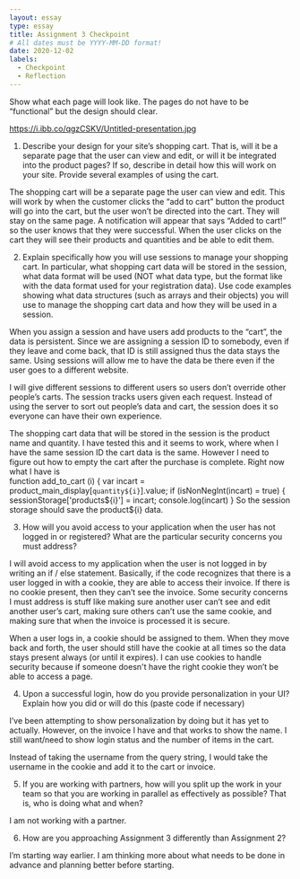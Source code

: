 ```yaml
---
layout: essay
type: essay
title: Assignment 3 Checkpoint 
# All dates must be YYYY-MM-DD format!
date: 2020-12-02
labels:
  - Checkpoint
  - Reflection
--- 
```

Show what each page will look like. The pages do not have to be “functional” but the design should clear.

https://i.ibb.co/qgzCSKV/Untitled-presentation.jpg

1. Describe your design for your site’s shopping cart. That is, will it be a separate page that the user can view and edit, or will it be integrated into the product pages? If so, describe in detail how this will work on your site. Provide several examples of using the cart.

The shopping cart will be a separate page the user can view and edit. This will work by when the customer clicks the “add to cart” button the product will go into the cart, but the user won’t be directed into the cart. They will stay on the same page. A notification will appear that says “Added to cart!” so the user knows that they were successful. When the user clicks on the cart they will see their products and quantities and be able to edit them. 

2. Explain specifically how you will use sessions to manage your shopping cart. In particular, what shopping cart data will be stored in the session, what data format will be used (NOT what data type, but the format like with the data format used for your registration data). Use code examples showing what data structures (such as arrays and their objects) you will use to manage the shopping cart data and how they will be used in a session.

When you assign a session and have users add products to the “cart”, the data is persistent. Since we are assigning a session ID to somebody, even if they leave and come back, that ID is still assigned thus the data stays the same. Using sessions will allow me to have the data be there even if the user goes to a different website.  

I will give different sessions to different users so users don’t override other people’s carts. The session tracks users given each request. Instead of using the server to sort out people’s data and cart, the session does it so everyone can have their own experience. 

The shopping cart data that will be stored in the session is the product name and quantity. I have tested this and it seems to work, where when I have the same session ID the cart data is the same. However I need to figure out how to empty the cart after the purchase is complete. Right now what I have is  
function add_to_cart (i) {
   var incart = product_main_display[`quantity${i}`].value; 
   if (isNonNegInt(incart) = true) { 
       sessionStorage['products${i}'] = incart;
       console.log(incart) 
   } 
So the session storage should save the product${i} data.
 
3. How will you avoid access to your application when the user has not logged in or registered? What are the particular security concerns you must address?

I will avoid access to my application when the user is not logged in by writing an if / else statement. Basically, if the code recognizes that there is a user logged in with a cookie, they are able to access their invoice. If there is no cookie present, then they can’t see the invoice. Some security concerns I must address is stuff like making sure another user can’t see and edit another user’s cart, making sure others can’t use the same cookie, and making sure that when the invoice is processed it is secure. 

When a user logs in, a cookie should be assigned to them. When they move back and forth, the user should still have the cookie at all times so the data stays present always (or until it expires). I can use cookies to handle security because if someone doesn't have the right cookie they won’t be able to access a page. 

4. Upon a successful login, how do you provide personalization in your UI? Explain how you did or will do this (paste code if necessary)

I’ve been attempting to show personalization by doing <script>document.write(`You have ${cartitems.length} items in your cart!`);</script> but it has yet to actually. However, on the invoice I have <script> document.write(`Thank you for your order ${params.get('name')}!`); </script> and that works to show the name. I still want/need to show login status and the number of items in the cart.

Instead of taking the username from the query string, I would take the username in the cookie and add it to the cart or invoice. 

5. If you are working with partners, how will you split up the work in your team so that you are working in parallel as effectively as possible? That is, who is doing what and when?

I am not working with a partner. 

6. How are you approaching Assignment 3 differently than Assignment 2?

I’m starting way earlier. I am thinking more about what needs to be done in advance and planning better before starting. 
